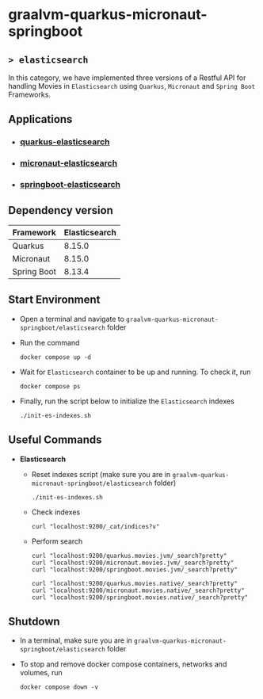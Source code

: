 # graalvm-quarkus-micronaut-springboot
## `> elasticsearch`

In this category, we have implemented three versions of a Restful API for handling Movies in `Elasticsearch` using `Quarkus`, `Micronaut` and `Spring Boot` Frameworks.

## Applications

- ### [quarkus-elasticsearch](https://github.com/ivangfr/graalvm-quarkus-micronaut-springboot/tree/master/elasticsearch/quarkus-elasticsearch#graalvm-quarkus-micronaut-springboot)
- ### [micronaut-elasticsearch](https://github.com/ivangfr/graalvm-quarkus-micronaut-springboot/tree/master/elasticsearch/micronaut-elasticsearch#graalvm-quarkus-micronaut-springboot)
- ### [springboot-elasticsearch](https://github.com/ivangfr/graalvm-quarkus-micronaut-springboot/tree/master/elasticsearch/springboot-elasticsearch#graalvm-quarkus-micronaut-springboot)

## Dependency version

| Framework   | Elasticsearch |
|-------------|---------------|
| Quarkus     | 8.15.0        |
| Micronaut   | 8.15.0        |
| Spring Boot | 8.13.4        |

## Start Environment

- Open a terminal and navigate to `graalvm-quarkus-micronaut-springboot/elasticsearch` folder

- Run the command
  ```
  docker compose up -d
  ```

- Wait for `Elasticsearch` container to be up and running. To check it, run
  ```
  docker compose ps
  ```

- Finally, run the script below to initialize the `Elasticsearch` indexes
  ```
  ./init-es-indexes.sh
  ```

## Useful Commands

- **Elasticsearch**

  - Reset indexes script (make sure you are in `graalvm-quarkus-micronaut-springboot/elasticsearch` folder)
    ```
    ./init-es-indexes.sh
    ```

  - Check indexes
    ```
    curl "localhost:9200/_cat/indices?v"
    ```

  - Perform search
    ```
    curl "localhost:9200/quarkus.movies.jvm/_search?pretty"
    curl "localhost:9200/micronaut.movies.jvm/_search?pretty"
    curl "localhost:9200/springboot.movies.jvm/_search?pretty"

    curl "localhost:9200/quarkus.movies.native/_search?pretty"
    curl "localhost:9200/micronaut.movies.native/_search?pretty"
    curl "localhost:9200/springboot.movies.native/_search?pretty"
    ```

## Shutdown

- In a terminal, make sure you are in `graalvm-quarkus-micronaut-springboot/elasticsearch` folder

- To stop and remove docker compose containers, networks and volumes, run
  ```
  docker compose down -v
  ```
